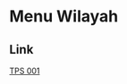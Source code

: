 # Menu Wilayah

## Link

[TPS 001](https://github.com/gigit-pemilu/pemilu-2024-96-papua-barat-daya/tree/main/pileg-dpr/hitung-suara/sub/96-papua-barat-daya/sub/04-tambrauw/sub/10-amberbaken/sub/2013-kabibwan/sub/001-tps)


